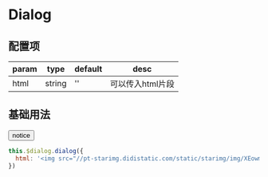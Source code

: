 <script>
export default {
  data () {
    return {
      dialogX: null
    }
  },
  mounted () {
    (adsbygoogle = window.adsbygoogle || []).push({
      google_ad_client: "ca-pub-6177820902567416",
      enable_page_level_ads: true
    });
    window.dialogX = new window.VueDialogX(window.Vue)
    window.notice = () => {
      dialogX.dialog({html: '<img src="//pt-starimg.didistatic.com/static/starimg/img/XEowm9ygfF1544626192687.png" />'})
    }
  }
}
</script>

# Dialog

## 配置项

param   | type   | default | desc
|----   | ----   | ------- | ----
html    | string | ''      | 可以传入html片段

## 基础用法

<button class="button" onclick="notice()">notice</button>

``` js
this.$dialog.dialog({
  html: '<img src="//pt-starimg.didistatic.com/static/starimg/img/XEowm9ygfF1544626192687.png" />'
})
```

